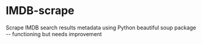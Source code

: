 # IMDB-scrape
Scrape IMDB search results metadata using Python beautiful soup package -- functioning but needs improvement
